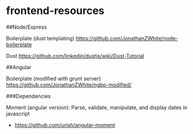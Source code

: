 frontend-resources
==================

##Node/Express

Boilerplate (dust templating) https://github.com/JonathanZWhite/node-boilerplate

Dust https://github.com/linkedin/dustjs/wiki/Dust-Tutorial

##Angular

Boilerplate (modified with grunt server) https://github.com/JonathanZWhite/ngbp-modified/

###Dependencies

Moment (angular version): Parse, validate, manipulate, and display dates in javascript
- https://github.com/urish/angular-moment
